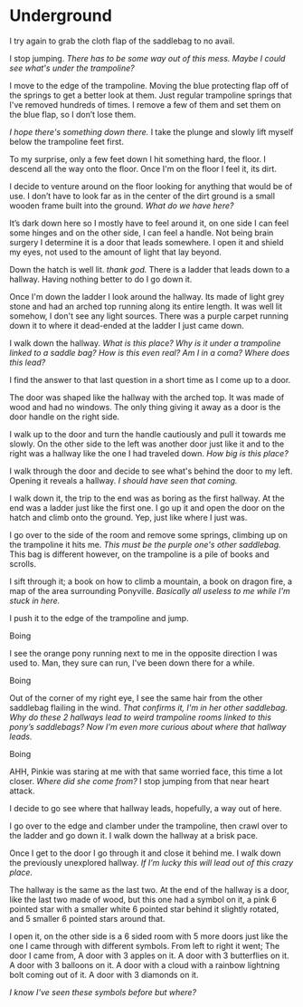 # Underground

I try again to grab the cloth flap of the saddlebag to no avail.

I stop jumping. *There has to be some way out of this mess. Maybe I could see what's under the trampoline?*

I move to the edge of the trampoline. Moving the blue protecting flap off of the springs to get a better look at them. Just regular trampoline springs that I've removed hundreds of times. I remove a few of them and set them on the blue flap, so I don’t lose them.

*I hope there's something down there.* I take the plunge and slowly lift myself below the trampoline feet first.

To my surprise, only a few feet down I hit something hard, the floor. I descend all the way onto the floor. Once I'm on the floor I feel it, its dirt.

I decide to venture around on the floor looking for anything that would be of use. I don’t have to look far as in the center of the dirt ground is a small wooden frame built into the ground. *What do we have here?*

It’s dark down here so I mostly have to feel around it, on one side I can feel some hinges and on the other side, I can feel a handle. Not being brain surgery I determine it is a door that leads somewhere. I open it and shield my eyes, not used to the amount of light that lay beyond.

Down the hatch is well lit. *thank god.* There is a ladder that leads down to a hallway. Having nothing better to do I go down it.

Once I'm down the ladder I look around the hallway. Its made of light grey stone and had an arched top running along its entire length. It was well lit somehow, I don't see any light sources. There was a purple carpet running down it to where it dead-ended at the ladder I just came down.

I walk down the hallway. *What is this place? Why is it under a trampoline linked to a saddle bag? How is this even real? Am I in a coma? Where does this lead?*

I find the answer to that last question in a short time as I come up to a door.

The door was shaped like the hallway with the arched top. It was made of wood and had no windows. The only thing giving it away as a door is the door handle on the right side.

I walk up to the door and turn the handle cautiously and pull it towards me slowly. On the other side to the left was another door just like it and to the right was a hallway like the one I had traveled down. *How big is this place?*

I walk through the door and decide to see what's behind the door to my left. Opening it reveals a hallway. *I should have seen that coming.*

I walk down it, the trip to the end was as boring as the first hallway. At the end was a ladder just like the first one. I go up it and open the door on the hatch and climb onto the ground. Yep, just like where I just was.

I go over to the side of the room and remove some springs, climbing up on the trampoline it hits me. *This must be the purple one's other saddlebag.* This bag is different however, on the trampoline is a pile of books and scrolls.

I sift through it; a book on how to climb a mountain, a book on dragon fire, a map of the area surrounding Ponyville. *Basically all useless to me while I'm stuck in here.*

I push it to the edge of the trampoline and jump.

Boing

I see the orange pony running next to me in the opposite direction I was used to. Man, they sure can run, I've been down there for a while.

Boing

Out of the corner of my right eye, I see the same hair from the other saddlebag flailing in the wind. *That confirms it, I'm in her other saddlebag. Why do these 2 hallways lead to weird trampoline rooms linked to this pony’s saddlebags? Now I'm even more curious about where that hallway leads.*

Boing

AHH, Pinkie was staring at me with that same worried face, this time a lot closer. *Where did she come from?* I stop jumping from that near heart attack.

I decide to go see where that hallway leads, hopefully, a way out of here.

I go over to the edge and clamber under the trampoline, then crawl over to the ladder and go down it. I walk down the hallway at a brisk pace.

Once I get to the door I go through it and close it behind me. I walk down the previously unexplored hallway. *If I’m lucky this will lead out of this crazy place.*

The hallway is the same as the last two. At the end of the hallway is a door, like the last two made of wood, but this one had a symbol on it, a pink 6 pointed star with a smaller white 6 pointed star behind it slightly rotated, and 5 smaller 6 pointed stars around that.

I open it, on the other side is a 6 sided room with 5 more doors just like the one I came through with different symbols. From left to right it went; The door I came from, A door with 3 apples on it. A door with 3 butterflies on it. A door with 3 balloons on it. A door with a cloud with a rainbow lightning bolt coming out of it. A door with 3 diamonds on it.

*I know I've seen these symbols before but where?*
